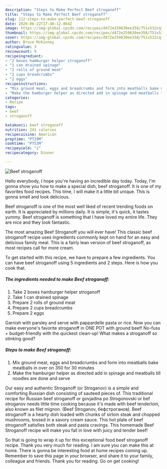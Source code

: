 ```yaml
---
description: "Steps to Make Perfect Beef stroganoff"
title: "Steps to Make Perfect Beef stroganoff"
slug: 112-steps-to-make-perfect-beef-stroganoff
date: 2020-06-22T17:48:12.864Z
image: https://img-global.cpcdn.com/recipes/d472e259630ee358/751x532cq70/beef-stroganoff-recipe-main-photo.jpg
thumbnail: https://img-global.cpcdn.com/recipes/d472e259630ee358/751x532cq70/beef-stroganoff-recipe-main-photo.jpg
cover: https://img-global.cpcdn.com/recipes/d472e259630ee358/751x532cq70/beef-stroganoff-recipe-main-photo.jpg
author: Bruce McKinney
ratingvalue: 3
reviewcount: 9
recipeingredient:
- "2 boxes hamburger helper stroganoff"
- "1 can drained spinage"
- "2 rolls of ground meat"
- "2 cups breadcrumbs"
- "2 eggs"
recipeinstructions:
- "Mix ground meat, eggs and breadcrumbs and form into meatballs bake meatballs in over on 350 for 30 minutes"
- "Make the hamburger helper as directed add in spinage and meatballs till noodles are done and serve"
categories:
- Recipe
tags:
- beef
- stroganoff

katakunci: beef stroganoff 
nutrition: 241 calories
recipecuisine: American
preptime: "PT29M"
cooktime: "PT53M"
recipeyield: "1"
recipecategory: Dinner

---
```



![Beef stroganoff](https://img-global.cpcdn.com/recipes/d472e259630ee358/751x532cq70/beef-stroganoff-recipe-main-photo.jpg)

Hello everybody, I hope you're having an incredible day today. Today, I'm gonna show you how to make a special dish, beef stroganoff. It is one of my favorites food recipes. This time, I will make it a little bit unique. This is gonna smell and look delicious.

Beef stroganoff is one of the most well liked of recent trending foods on earth. It is appreciated by millions daily. It is simple, it's quick, it tastes yummy. Beef stroganoff is something that I have loved my entire life. They are nice and they look fantastic.

The most amazing Beef Stroganoff you will ever have! This classic beef stroganoff recipe uses ingredients commonly kept on hand for an easy and delicious family meal. This is a fairly lean version of beef stroganoff, as most recipes call for more cream.


To get started with this recipe, we have to prepare a few ingredients. You can have beef stroganoff using 5 ingredients and 2 steps. Here is how you cook that.

<!--inarticleads1-->

##### The ingredients needed to make Beef stroganoff:

1. Take 2 boxes hamburger helper stroganoff
1. Take 1 can drained spinage
1. Prepare 2 rolls of ground meat
1. Prepare 2 cups breadcrumbs
1. Prepare 2 eggs


Garnish with parsley and serve with pappardelle pasta or rice. Now you can make everyone&#39;s favorite stroganoff in ONE POT with ground beef! No-fuss + budget-friendly with the quickest clean-up! What makes a stroganoff so stinking good? 

<!--inarticleads2-->

##### Steps to make Beef stroganoff:

1. Mix ground meat, eggs and breadcrumbs and form into meatballs bake meatballs in over on 350 for 30 minutes
1. Make the hamburger helper as directed add in spinage and meatballs till noodles are done and serve


Our easy and authentic Stroganoff (or Stroganov) is a simple and comforting Russian dish consisting of sauteed pieces of. This traditional recipe for Russian beef stroganoff or govjadina po Strogonovski or bef stroganov needs little time cooking because it&#39;s made with beef tenderloin, also known as filet mignon. (Beef Stroganov, бефстроганов). Beef stroganoff is a hearty dish loaded with chunks of sirloin steak and chopped mushrooms, tossed in a savory cream sauce. This hot plate of beef stroganoff satisfies both steak and pasta cravings. This homemade Beef Stroganoff recipe will make you fall in love with juicy and tender beef! 

So that is going to wrap it up for this exceptional food beef stroganoff recipe. Thank you very much for reading. I am sure you can make this at home. There is gonna be interesting food at home recipes coming up. Remember to save this page in your browser, and share it to your family, colleague and friends. Thank you for reading. Go on get cooking!
